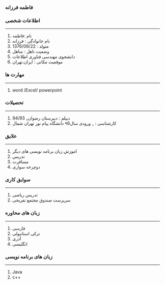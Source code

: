 





### فاطمه فرزانه

<OL>
 
 
 </ol>


### اطلاعات شخصی

---
<ol>
 <li> نام :فاطمه</li>
 <li> نام خانوادگی : فرزانه</li>
 <li>   متولد  : 1376/06/22  </li>
 <li> وضعیت تاهل : متاهل</li>
 <li> دانشجوی مهندسی فناوری اطلاعات</li>
 <li> موقعیت مکانی : ایران،تهران</li>
</ol>






### مهارت ها

---
<ol>
 
 <li> word /Excel/ powerpoint </li>
</ol>





### تحصیلات

---
<ol>
<li> دیپلم : دبیرستان رضوان_ 94/93</li>
<li> کارشناسی :  _ ورودی سال۹6 دانشگاه پیام نور تهران شمال</li>
</ol>

### علایق





---
<ol>
 <li> اموزش زبان برنامه نویسی های دیگر </li> 
 <li>   تدریس   </li> 
 <li> مسافرت</li>
 <li> دوچرخه سواری  </li>
</ol>






### سوابق کاری

---
<ol>
 <li> تدریس ریاضی </li>
 <li> سرپرست صندوق مجتمع تفریحی </li>
</ol>







### زبان های محاوره

---
<ol>
 <li> فارسی</li>
 <li> ترکی استانبولی</li>
 <li> آذری</li>
 <li> انگلیسی</li>
</ol>






### زبان های برنامه نویسی

---
<ol>
 
 <li> Java </li>
 <li>c++</li>
</ol>

 



